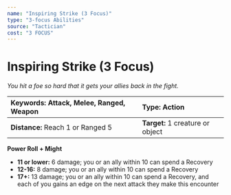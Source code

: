 ```yaml
---
name: "Inspiring Strike (3 Focus)"
type: "3-focus Abilities"
source: "Tactician"
cost: "3 FOCUS"
---
```


# Inspiring Strike (3 Focus)

*You hit a foe so hard that it gets your allies back in the fight.*

| **Keywords:** Attack, Melee, Ranged, Weapon | **Type:** Action |
| :-- | :-- |
| **Distance:** Reach 1 or Ranged 5 | **Target:** 1 creature or object |

**Power Roll + Might**

- **11 or lower:** 6 damage; you or an ally within 10 can spend a Recovery
- **12-16:** 8 damage; you or an ally within 10 can spend a Recovery
- **17+:** 13 damage; you or an ally within 10 can spend a Recovery, and each of you gains an edge on the next attack they make this encounter
